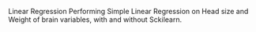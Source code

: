 Linear Regression 
Performing Simple Linear Regression on Head size  and Weight of brain variables, with and without Sckilearn. 

